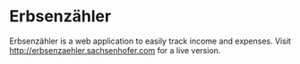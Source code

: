 # Erbsenzähler

Erbsenzähler is a web application to easily track income and expenses. Visit http://erbsenzaehler.sachsenhofer.com for a live version.
